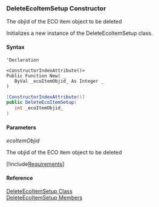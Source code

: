 ﻿### DeleteEcoItemSetup Constructor

The objid of the ECO item object to be deleted

Initializes a new instance of the DeleteEcoItemSetup class.

#### Syntax

```vbnet
'Declaration

<ConstructorIndexAttribute()>
Public Function New( _
   ByVal _ecoItemObjid_ As Integer _
)
```

```csharp
[ConstructorIndexAttribute()]
public DeleteEcoItemSetup( 
   int _ecoItemObjid_
)
```

#### Parameters

_ecoItemObjid_

The objid of the ECO item object to be deleted

[!include[Requirements](../partials/requirements.md)]

#### Reference

[DeleteEcoItemSetup Class](FChoice.Toolkits.Clarify~FChoice.Toolkits.Clarify.DepotRepair.DeleteEcoItemSetup.md)  
[DeleteEcoItemSetup Members](FChoice.Toolkits.Clarify~FChoice.Toolkits.Clarify.DepotRepair.DeleteEcoItemSetup_members.md)